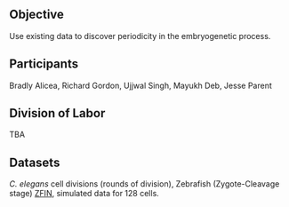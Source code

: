 ## Objective
Use existing data to discover periodicity in the embryogenetic process.

## Participants
Bradly Alicea, Richard Gordon, Ujjwal Singh, Mayukh Deb, Jesse Parent

## Division of Labor
TBA

## Datasets
_C. elegans_ cell divisions (rounds of division), Zebrafish (Zygote-Cleavage stage) [ZFIN](https://zfin.org/zf_info/zfbook/stages/index.html), simulated data for 128 cells.
